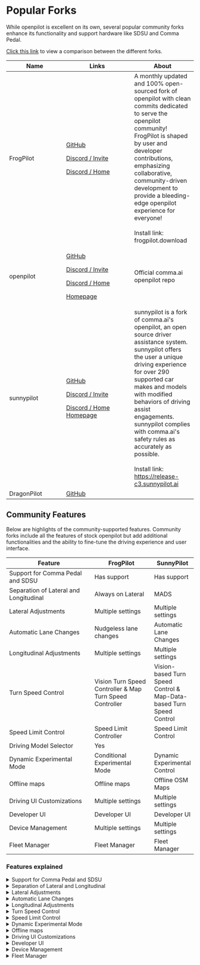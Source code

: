 # Popular Forks

While openpilot is excellent on its own, several popular community forks enhance its functionality and support hardware like SDSU and Comma Pedal.

[Click this link](https://bderkhan.com/comma-ai-openpilot/sunnypilot-features-and-updates/openpilot-vs-sunnypilot/) to view a comparison between the different forks.

<table><thead><tr><th width="137">Name</th><th width="167">Links</th><th>About</th></tr></thead><tbody><tr><td>FrogPilot</td><td><p><a href="https://github.com/FrogAi/FrogPilot">GitHub</a></p><p><a href="https://discord.gg/frogpilot">Discord / Invite</a></p><p><a href="https://discord.com/channels/1137853399715549214/">Discord / Home</a></p></td><td>A monthly updated and 100% open-sourced fork of openpilot with clean commits dedicated to serve the openpilot community! FrogPilot is shaped by user and developer contributions, emphasizing collaborative, community-driven development to provide a bleeding-edge openpilot experience for everyone!<br><br>Install link: frogpilot.download</td></tr><tr><td>openpilot</td><td><p><a href="https://github.com/commaai/openpilot">GitHub</a></p><p><a href="https://discord.comma.ai/">Discord / Invite</a></p><p><a href="https://discord.com/channels/469524606043160576/">Discord / Home</a></p><p><a href="https://comma.ai/openpilot">Homepage</a></p></td><td>Official comma.ai openpilot repo</td></tr><tr><td>sunnypilot</td><td><p><a href="https://github.com/sunnypilot/sunnypilot">GitHub</a></p><p><a href="https://discord.gg/sunnypilot">Discord / Invite</a></p><p><a href="https://discord.com/channels/880416502577266699">Discord / Home</a><br><a href="https://www.sunnypilot.ai/">Homepage</a></p></td><td>sunnypilot is a fork of comma.ai's openpilot, an open source driver assistance system. sunnypilot offers the user a unique driving experience for over 290 supported car makes and models with modified behaviors of driving assist engagements. sunnypilot complies with comma.ai's safety rules as accurately as possible. <br><br>Install link: <a href="https://release-c3.sunnypilot.ai">https://release-c3.sunnypilot.ai</a></td></tr><tr><td>DragonPilot</td><td><a href="https://github.com/dragonpilot-community/dragonpilot">GitHub</a></td><td></td></tr></tbody></table>

## Community Features

Below are highlights of the community-supported features. Community forks include all the features of stock openpilot but add additional functionalities and the ability to fine-tune the driving experience and user interface.

<table><thead><tr><th width="335">Feature</th><th width="202">FrogPilot</th><th>SunnyPilot</th></tr></thead><tbody><tr><td>Support for Comma Pedal and SDSU</td><td>Has support</td><td>Has support</td></tr><tr><td>Separation of Lateral and Longitudinal</td><td>Always on Lateral</td><td>MADS</td></tr><tr><td>Lateral Adjustments </td><td>Multiple settings</td><td>Multiple settings</td></tr><tr><td>Automatic Lane Changes</td><td>Nudgeless lane changes</td><td>Automatic Lane Changes</td></tr><tr><td>Longitudinal Adjustments</td><td>Multiple settings</td><td>Multiple settings</td></tr><tr><td>Turn Speed Control</td><td>Vision Turn Speed Controller &#x26; Map Turn Speed Controller</td><td>Vision-based Turn Speed Control &#x26; Map-Data-based Turn Speed Control</td></tr><tr><td>Speed Limit Control</td><td>Speed Limit Controller</td><td>Speed Limit Control</td></tr><tr><td>Driving Model Selector</td><td>Yes</td><td></td></tr><tr><td>Dynamic Experimental Mode</td><td>Conditional Experimental Mode</td><td>Dynamic Experimental Control</td></tr><tr><td>Offline maps</td><td>Offline maps</td><td>Offline OSM Maps</td></tr><tr><td>Driving UI Customizations</td><td>Multiple settings</td><td>Multiple settings</td></tr><tr><td>Developer UI</td><td>Developer UI</td><td>Developer UI</td></tr><tr><td>Device Management</td><td>Multiple settings</td><td>Multiple settings</td></tr><tr><td>Fleet Manager</td><td>Fleet Manager</td><td>Fleet Manager</td></tr></tbody></table>

### Features explained

<details>

<summary>Support for Comma Pedal and SDSU</summary>

**Overview**

This feature provides support for additional hardware such as the Comma Pedal and Smart DSU (Driver Support Unit), enhancing the system's capabilities for adaptive driving and providing more flexibility in controlling vehicle dynamics, particularly for Toyota vehicles.

**Key Features**

1. **Comma Pedal Support**:
   * **Throttle Control**: Allows for manual or automated throttle adjustments, providing smoother acceleration and deceleration. This feature is particularly useful for older vehicles that may not have built-in adaptive cruise control (ACC).
   * **Compatibility**: Supports a wide range of car models by integrating the Comma Pedal for enhanced driving control.
2. **Smart DSU (Driver Support Unit) Support**:
   * **ACC Control Integration**: The Smart DSU filters out specific messages from the stock DSU, allowing openpilot to take over longitudinal control (acceleration and braking) while retaining automatic emergency braking (AEB). This integration enables more reliable and responsive ACC behavior in Toyota vehicles.
   * **Maintaining AEB**: By using the Smart DSU, the AEB functionality remains active even when openpilot manages the ACC, ensuring enhanced safety features are not compromised.
   * **Improved ACC Performance**: Enables openpilot to manage ACC, providing smoother and safer driving experiences, especially in stop-and-go traffic situations.
   * **Compatibility with Toyota Vehicles**: Designed to work seamlessly with various Toyota models equipped with DSUs, ensuring optimal integration and performance.

**Benefits**

* **Improved Vehicle Control**: Utilizing the Comma Pedal provides better control over acceleration and deceleration, enhancing the driving experience and safety.
* **Enhanced ACC Performance**: With Smart DSU support, users benefit from improved ACC functionality, providing more precise and reliable speed and distance management.
* **Broad Compatibility**: Both forks support a wide range of vehicle models, making these enhancements accessible to a larger user base.

These features ensure that users can take full advantage of their vehicle's capabilities and the openpilot system, providing smoother control, better ACC performance, and enhanced overall driving experience.

</details>

<details>

<summary>Separation of Lateral and Longitudinal</summary>

**Overview**

This feature provides support the separation of lateral (steering) and longitudinal (acceleration and braking) control, enhancing customization and safety in vehicle management.

**Key Features**

1. **Independent Control Modes**:
   * **Lateral Control Only**: Manages steering while the vehicle's stock ACC handles acceleration and braking. This mode is useful for vehicles where openpilot does not yet support full longitudinal control.
   * **Longitudinal Control Only**: Manages acceleration and braking while the vehicle's native systems handle steering. This can be particularly useful in cases where the vehicle's native systems are more reliable for certain driving conditions.
2. **Always-On Lateral Control**:
   * **Continuous Steering**: Enables lateral control to remain active even when the driver is manually controlling acceleration and braking. This feature ensures consistent lane-keeping and steering assistance.
3. **User-Defined Control**:
   * **Customization**: Users can enable or disable either lateral or longitudinal control based on preferences and driving conditions. This flexibility allows for a more tailored driving experience.
4. **Adaptive Configurations**:
   * **Safety and Comfort**: Configurations can be adjusted to prioritize either safety or comfort, depending on the vehicle’s capabilities and user preferences.

**Benefits**

* **Improved Safety**: Precise management of each control type reduces risks and enhances vehicle safety.
* **Increased Flexibility**: Allows users to customize their driving experience by selecting the appropriate control mode.
* **Broader Compatibility**: Supports a wider range of vehicles, including those not fully integrated with both control types.

These features ensure users can leverage the full capabilities of the openpilot system, providing enhanced safety, flexibility, and compatibility.

</details>

<details>

<summary>Lateral Adjustments</summary>

**Overview**

Lateral Adjustments in openpilot refer to the control and customization of the vehicle's steering behavior. These adjustments are crucial for ensuring the vehicle stays centered in its lane and handles curves and turns smoothly. FrogPilot, SunnyPilot, and DragonPilot all offer extensive options for fine-tuning lateral control.

**Key Features**

1. **Always-On Lateral Control**:
   * **Continuous Steering**: Enables the system to maintain lateral control even when the driver is manually controlling acceleration and braking. This ensures consistent lane-keeping and steering assistance. (FP, SP, DP)
   * For more details, refer to the "Separation of Lateral and Longitudinal Control" section.
2. **Nudgeless Lane Changes**:
   * **Lane Detection**: Allows for lane changes without the need for a steering nudge, relying instead on lane detection to ensure safe transitions. This feature enhances the ease and safety of lane changes. (FP, DP)
3. **Dynamic Lane Profiles**:
   * **Auto Lane Switching**: Automatically switches between laneful and laneless modes based on lane recognition confidence. This provides optimal lane-keeping performance in varying road conditions. (SP, DP)
4. **Custom Steering Ratios**:
   * **Fine-Tuning Steering Response**: Allows users to adjust the vehicle's steering ratio to achieve the desired responsiveness and handling characteristics. This is particularly useful for optimizing performance in different driving scenarios. (FP, DP)
5. **Pause Lateral on Brake**:
   * **Conditional Lateral Control**: Temporarily disables lateral control when the brake pedal is pressed, resuming it upon release. This feature ensures safety and driver control during braking. (FP, DP)
   * For more details, refer to the "Separation of Lateral and Longitudinal Control" section.
6. **Lateral Metrics Visualization**:
   * **Real-Time Metrics**: Displays metrics such as steering angle, torque, and lane position on the driving UI. This helps users monitor and understand the vehicle’s lateral control performance. (FP, SP, DP)
   * For more details, refer to the "Developer UI" section.
7. **Precise Turn Handling**:
   * **Turn Desires**: Uses advanced algorithms to manage the vehicle’s speed and steering angle for precise handling of turns, ensuring smooth and accurate navigation through curves. (FP, DP)
8. **Customizable Path Widths and Colors**:
   * **Visual Customization**: Allows users to adjust the width and color of lane lines and path edges on the driving UI, enhancing visibility and personal preference. (FP, DP)
   * For more details, refer to the "Driving UI Customizations" section.

**Benefits**

* **Enhanced Safety**: Precise control over the vehicle’s steering behavior reduces the risk of lane departure and improves overall driving safety. (FP, SP, DP)
* **Improved Comfort**: Smooth and accurate steering adjustments provide a more comfortable driving experience, especially on winding roads and during lane changes. (FP, SP, DP)
* **Customization**: Extensive customization options allow users to tailor the vehicle’s lateral control to their specific driving style and preferences. (FP, SP, DP)

These features ensure that users benefit from a robust and flexible lateral control system, providing enhanced safety, comfort, and customization in their driving experience.

</details>

<details>

<summary>Automatic Lane Changes</summary>

**Overview**

Support for automatic lane changes, enhancing the driving experience by enabling smoother and safer lane transitions.

**Key Features**

1. **Automatic Lane Change Activation**:
   * **Turn Signal**: Initiate lane changes by engaging the turn signal. The system checks for obstacles and initiates the lane change when safe.
   * **Steering Nudge**: Some implementations may require a slight nudge on the steering wheel to confirm the lane change. This feature ensures that the driver is aware and consenting to the maneuver.
2. **Obstacle Prevention**:
   * **Blind Spot Monitoring (BSM)**: Integrates with the vehicle's blind spot monitoring system to prevent lane changes when obstacles are detected in the adjacent lane, enhancing safety.
3. **Customizable Timer**:
   * **Lane Change Delay**: Users can set a timer to delay the automatic lane change operation once the turn signal is activated. This allows for more control and customization of the lane change process.&#x20;

**Benefits**

* **Enhanced Safety**: The integration of blind spot monitoring ensures that lane changes are only initiated when it is safe to do so, reducing the risk of collisions.&#x20;
* **Improved Convenience**: Automatic lane changes make highway driving more comfortable by reducing the need for manual steering inputs, allowing the driver to focus more on monitoring traffic conditions.
* **Customizable Experience**: The ability to set a delay timer and use steering nudges provides users with options to tailor the lane change behavior to their preferences.

These features ensure a safer and more comfortable driving experience, leveraging advanced automation to manage lane changes effectively.

</details>

<details>

<summary>Longitudinal Adjustments</summary>

**Overview**

Longitudinal Adjustments refer to the enhancements and additional features beyond the stock openpilot's capabilities for managing acceleration and braking. These adjustments are crucial for maintaining safe following distances, optimizing speed control, and ensuring smooth driving dynamics.

**Key Features**

1. **Following Distance Profiles**:
   * **Customizable Following Distance**: Allows users to set different following distance profiles (e.g., long, normal, short) to adjust the gap between their vehicle and the lead vehicle.
   * **Dynamic Adjustment**: Automatically adjusts the following distance based on traffic conditions and driving speed.
2. **Acceleration Profiles**:
   * **Mode Selection**: Offers different acceleration modes (e.g., Eco, Normal, Sport) to match the driver's preference for fuel efficiency or performance.
   * **Smooth Transition**: Ensures smooth acceleration and deceleration transitions to improve passenger comfort and vehicle stability.
3. **Map-based Longitudinal Control**:
   * **Speed Limit Adjustments**: Utilizes map data to adjust the vehicle's speed based on the detected speed limits of the road.
   * **Curvature Management**: Slows down the vehicle when approaching curves or turns based on map data to ensure safe handling.
4. **User-Defined Speed Limits**:
   * **Custom Speed Settings**: Allows users to set custom speed limits for different driving conditions, ensuring that the vehicle adheres to user-defined speed preferences.
5. **Manual Override**:
   * **Gas Pedal Access**: Enables the driver to manually control acceleration by pressing the gas pedal while the system is engaged, providing more control over the vehicle's speed when necessary.
   * **Brake Pedal Override**: Temporarily disables the system’s control when the brake pedal is pressed, resuming control upon release.
6. **Alerts and Notifications**:
   * **Lead Car Alerts**: Notifies the driver when the lead car starts moving after a stop, helping to reduce reaction time and improve traffic flow.
   * **Turn Speed Alerts**: Warns the driver if the system detects a speed that exceeds safe limits for upcoming turns.

**Benefits**

* **Enhanced Safety**: Maintains safe following distances and adapts to traffic conditions, reducing the risk of collisions.
* **Improved Comfort**: Smooth acceleration and deceleration provide a more comfortable ride for passengers.
* **Fuel Efficiency**: Customizable acceleration profiles can help optimize fuel consumption based on driving preferences.
* **Driver Control**: Manual override options allow the driver to take control when needed, enhancing flexibility and safety.

These features ensure that users benefit from a robust and flexible longitudinal control system, providing enhanced safety, comfort, and customization in their driving experience.

</details>

<details>

<summary>Turn Speed Control</summary>

**Overview**

Turn Speed Control enhances safety and comfort by automatically adjusting the vehicle's speed based on road conditions, particularly when approaching curves or turns.

**Key Features**

1. **Vision-based Turn Speed Control**:
   * **Vision Path Predictions**: Utilizes camera data to predict the appropriate speed for navigating through turns. This ensures that the vehicle slows down for curves based on real-time visual information.
2. **Map-Data-based Turn Speed Control:**
   * **Map Curvature Data**: Uses pre-downloaded map data to determine the curvature of upcoming roads and adjusts the vehicle's speed accordingly. This method provides additional context to ensure safe speed limits are adhered to during turns. (FP, SP)
3. **Integration with Longitudinal Control**:
   * **Smooth Speed Adjustments**: Both vision and map-based turn speed control methods are integrated with the vehicle’s longitudinal control system, allowing for seamless speed adjustments without driver intervention. (FP, SP)

**Benefits**

* **Enhanced Safety**: Automatically adjusting speed based on road curvature reduces the risk of accidents caused by excessive speed in turns.
* **Improved Comfort**: Provides a smoother driving experience by ensuring consistent and appropriate speed adjustments during turns.
* **Increased Accuracy**: The combination of vision-based and map-based data ensures accurate and reliable speed control, adapting to both real-time conditions and pre-known road information.

These features enhance the overall driving experience by combining real-time vision data with pre-existing map information to provide safe and efficient speed adjustments when navigating turns.

</details>

<details>

<summary>Speed Limit Control</summary>

**Overview**

Speed Limit Control feature automatically adjusts the vehicle's speed to comply with speed limits detected through various methods. This enhances driving safety and helps drivers adhere to legal speed limits.

**Key Features**

1. **Vision-based Speed Limit Control**:
   * **Speed Limit Signs Detection**: Utilizes the vehicle’s camera system to detect and read speed limit signs. This information is then used to adjust the vehicle’s speed accordingly.
2. **Map-based Speed Limit Control**:
   * **OpenStreetMap Data**: Uses pre-downloaded map data from OpenStreetMap to determine speed limits on various road segments. This is particularly useful in areas where speed limit signs may be sparse or absent.
3. **User-Defined Speed Offset**:
   * **Speed Limit Offset**: Allows drivers to set a speed offset (e.g., 5 mph over the speed limit) to accommodate personal driving preferences while still adhering to safety regulations.
4. **Hybrid Approach**:
   * **Combined Vision and Map Data**: Integrates both vision-based and map-based data to provide the most accurate and reliable speed limit control. This ensures that the system can adapt to real-time changes in speed limits as well as predefined speed limits from map data.

**Benefits**

* **Enhanced Safety**: Automatically adjusting speed to comply with speed limits reduces the risk of speeding violations and enhances overall road safety.
* **Driver Convenience**: Reduces the cognitive load on the driver by automating speed adjustments, allowing them to focus more on the road and less on speed monitoring.
* **Accurate Speed Compliance**: The combination of vision and map data ensures that the vehicle adheres to the most accurate and current speed limits, even in the absence of visible signs.

These features ensure that users benefit from a robust and reliable Speed Limit Control system, providing enhanced safety, convenience, and compliance with traffic laws.

</details>

<details>

<summary>Dynamic Experimental Mode</summary>

**Overview**

Dynamic Experimental Mode in openpilot forks like FrogPilot and SunnyPilot enables the system to intelligently switch between experimental and default driving modes based on specific driving conditions. This feature optimizes the driving experience by applying the most suitable mode for different scenarios.

**Key Features**

1. **Automatic Mode Switching**:
   * **Conditional Activation**: Automatically activates Experimental Mode under several conditions such as approaching intersections, turns, slower vehicles, or specific road features like curves and stop signs.
   * **Optimal Driving Experience**: Maintains Default Mode for highway driving to ensure smooth and efficient performance, while Experimental Mode handles more complex urban driving tasks.
2. **Enhanced Urban Driving**:
   * **Stop Sign and Traffic Light Handling**: Slows down and stops at stop signs and traffic lights, ensuring safer navigation in city environments.
   * **Tight Turn Management**: Uses Experimental Mode to handle tight turns and sharp curves more effectively.
3. **Dynamic Adjustments**:
   * **Adaptive Speed Control**: Adjusts the vehicle's speed dynamically based on detected road conditions, such as reducing speed for tight turns or intersections.
   * **Smooth Transition**: Seamlessly switches between Experimental and Default modes without driver intervention, ensuring a fluid driving experience.

**Benefits**

* **Enhanced Safety**: Improves safety by applying the most suitable driving mode for different scenarios, particularly in complex urban environments.
* **Improved Comfort**: Provides a smoother driving experience by dynamically adjusting speed and handling based on real-time conditions.
* **Increased Efficiency**: Optimizes performance by using Default Mode for highway driving and Experimental Mode for city driving, ensuring the best of both worlds.

These features ensure a safer, more comfortable, and efficient driving experience by intelligently adapting to various driving conditions.

</details>

<details>

<summary>Offline maps</summary>

**Overview**

Both forks of openpilot include comprehensive offline maps features designed to enhance the navigation and driving experience without requiring continuous internet connectivity. Utilizing OpenStreetMap (OSM) data, these features allow users to download map data locally and leverage various functionalities based on the offline maps.

**Key Features**

1. **Offline Navigation**: Users can download map data from OpenStreetMap, enabling navigation without an internet connection. (FP, SP)
2. **Speed Limit Control**: The downloaded map data allows the system to adjust the vehicle's speed according to the speed limits embedded within the OSM data. (FP, SP)
3. **Road Name Display**: Road names are displayed directly from the offline maps, providing users with essential information during their drive. (FP)
4. **Regular Updates**: The systems receive frequent updates to ensure that the offline maps feature remains current and reliable, benefiting from community contributions and continuous improvement. (FP)
5. **Enhanced Driving Assist**: Integrates vision-based turn speed control and speed limit adjustments based on offline map data to enhance driving safety and convenience. (SP)
6. **Automated Speed Adjustments**: Utilizes offline data to automatically adjust the vehicle's speed, ensuring compliance with local speed limits and improving overall driving safety. (FP, SP)

These features ensure that users have access to reliable and efficient navigation, significantly enhancing the autonomous driving experience even in offline scenarios.

</details>

<details>

<summary>Driving UI Customizations</summary>



#### Driving UI Customizations

**Overview**

Both FrogPilot and SunnyPilot forks of openpilot offer extensive driving UI customizations, allowing users to tailor the display to suit their preferences and needs. These customizations enhance the driving experience by providing relevant information in a user-friendly manner.

**Key Features**

1. **Visual Enhancements**:
   * **Lane Path Colors**: Customize lane path colors to display real-time lane models and engagement status, with options to indicate different modes like laneful, laneless, and experimental.
   * **Compass and FPS Counter**: Add a compass that rotates according to the driving direction and an FPS counter to monitor system performance. (FP)
   * **Custom Map Styles**: Integrate 3D buildings and full-screen maps for a more expansive and detailed navigation view.
2. **Dynamic Information Display**:
   * **Vehicle Metrics**: Display various metrics such as distance, speed, and following distance to the lead vehicle. These can be toggled to show CPU and GPU monitoring or RAM and storage usage.
   * **Blind Spot Monitoring**: Visualize blind spot warnings and other critical alerts directly on the driving screen.
3. **Interactive Elements**:
   * **Tap-to-Toggle**: Enable interactive elements where users can tap on specific UI components to toggle between different metrics or display modes, such as switching between CPU and GPU usage or RAM and storage monitoring. (FP)
   * **Customizable Paths**: Adjust the width and color of lane lines, path edges, and road UI elements based on specific driving statuses like navigation, lateral control, or experimental mode. (FP)
4. **Alerts and Notifications**:
   * **Event Markers**: Mark significant events such as lane changes, obstacle detection, and speed adjustments. Custom alerts can be set for various driving conditions and statuses.
   * **Turn Signal and Brake Indicators**: Show when turn signals are active or when the vehicle is braking, providing clear visual cues for the driver.
5. **Personalization Options**:
   * **Themes and Sounds**: Customize the UI with various themes (e.g., Tesla theme, holiday themes) and sound effects. Users can request additional themes through community channels. (FP)
   * **Steering Wheel Icons**: Customize steering wheel icons to match user preferences or specific themes. (FP)

**Benefits**

* **Enhanced User Experience**: Tailoring the UI to individual preferences enhances the overall driving experience, making it more intuitive and enjoyable.
* **Improved Safety**: Customizable visual alerts and indicators help drivers stay aware of their vehicle’s status and surroundings, contributing to safer driving.
* **Efficient Monitoring**: Real-time metrics and dynamic information displays allow for better monitoring and quick adjustments, aiding in smoother and more responsive driving.
* **Personal Touch**: The ability to personalize the driving UI with themes, sounds, and interactive elements adds a unique and engaging aspect to the openpilot experience. (FP, SP)

These features ensure a more personalized, informative, and enjoyable driving experience by allowing extensive customization of the driving UI.

</details>

<details>

<summary>Developer UI</summary>

**Overview**

The Developer UI in openpilot provides real-time metrics and detailed insights into the vehicle’s autonomous driving system. It is designed to assist developers in monitoring, debugging, and enhancing the performance of the openpilot software.

**Key Features**

1. **Real-time Metrics Display**:
   * **Vehicle State**: Shows current speed, steering angle, throttle position, and brake status.
   * **System Performance**: Provides data on CPU usage, memory consumption, and system temperature, ensuring that developers can monitor the health and performance of the device running openpilot.
2. **Driving Model Metrics**:
   * **Lane Detection**: Visualizes the lane lines detected by the system, including confidence levels and lane curvature.
   * **Path Planning**: Displays the planned path for the vehicle, helping developers understand how the driving model is making decisions.
3. **Sensor Data Visualization**:
   * **Camera Feeds**: Live video feed from the vehicle’s cameras, showing what the vehicle "sees" in real-time.
   * **Sensor Readings**: Data from other sensors, such as radar and ultrasonic sensors, providing a comprehensive view of the vehicle’s environment.
4. **Event Logging and Alerts**:
   * **Event Markers**: Marks significant events such as lane changes, obstacle detection, and speed adjustments, allowing developers to review and analyze these occurrences.
   * **Error Notifications**: Alerts developers to any errors or anomalies detected by the system, facilitating quick identification and troubleshooting of issues.
5. **Customizable UI Elements**:
   * **User Preferences**: Developers can customize the UI to display specific metrics and data points that are most relevant to their work.
   * **Debugging Tools**: Offers tools for in-depth analysis and debugging, such as log file access and system diagnostics.

**Benefits**

* **Enhanced Monitoring**: Provides detailed, real-time insights into the autonomous driving system, enabling developers to monitor and optimize performance effectively.
* **Improved Debugging**: Facilitates the identification and resolution of issues, ensuring that the system operates smoothly and reliably.
* **Comprehensive Data Access**: Offers a holistic view of the vehicle’s state and environment, aiding in the development and refinement of driving models and algorithms.
* **Customization**: Allows developers to tailor the UI to their specific needs, improving workflow efficiency and effectiveness.

These features make the Developer UI an essential tool for developers working on openpilot, providing the necessary insights and tools to enhance the performance and reliability of the autonomous driving system.

</details>

<details>

<summary>Device Management</summary>

**Overview**

Both FrogPilot and SunnyPilot forks of openpilot provide comprehensive device management features, allowing users to maintain, customize, and optimize the performance of their openpilot hardware. These features enhance the usability and reliability of the device, ensuring it operates efficiently under various conditions.

**Key Features**

1. **Screen and Display Management**:
   * **Adjustable Screen Brightness**: Users can manually set screen brightness levels for both onroad and offroad states to improve visibility and reduce glare. (FP, SP)
   * **Screen Timeout**: Configurable screen timeout settings to automatically dim or turn off the display after a specified period of inactivity, preserving screen life and reducing power consumption. (FP, SP)
2. **Power Management**:
   * **Battery Level Thresholds**: Set thresholds for the car battery’s voltage to automatically shut down the device if the battery falls below a certain level, preventing battery drain. (FP, SP)
   * **Automatic Shutdown Timer**: Device can be set to shut down automatically after a specified duration when the car is turned off, ensuring the device does not remain on unnecessarily. (FP, SP)
3. **Data Management**:
   * **Data Logging and Upload Control**: Options to disable logging and uploading of data when onroad, helping to manage data usage and protect privacy.
   * **Backup and Restore**: Backup and restore device settings, configurations, and previous versions of the software, ensuring that users can quickly recover from any issues or revert to preferred settings.&#x20;
4. **Firmware and Software Updates**:
   * **Panda Firmware Updates**: Users can flash the Panda firmware directly from the device management menu, keeping the hardware up to date with the latest improvements and fixes.
   * **Software Maintenance**: Manage software updates, including automatic updates and the ability to download and install specific versions as needed.
5. **Operational Modes**:
   * **Offline Mode**: Enables the device to operate offline indefinitely, ensuring functionality even without an active internet connection.
   * **Standby Mode**: Configurable standby mode that wakes the screen or activates certain functions between engagement states or when important alerts are triggered.
6. **Customization and Advanced Settings**:
   * **Custom Toggles**: Advanced settings and toggles for fine-tuning various aspects of the device’s operation, such as enabling experimental features or adjusting performance parameters.
   * **Theming and Personalization**: Options to customize the device’s interface with themes and personalized settings to enhance the user experience. (FP)

**Benefits**

* **Enhanced Usability**: Provides users with extensive control over their device’s operation, allowing for a more tailored and user-friendly experience.
* **Improved Power Efficiency**: Power management features ensure that the device does not drain the car battery, preserving battery life and preventing potential issues.
* **Data Control and Privacy**: Allows users to manage data logging and uploads, protecting their privacy and managing data usage effectively.
* **Reliable Performance**: Regular updates and backup features ensure that the device remains up-to-date and can recover quickly from any issues.

These features ensure that users can maintain their openpilot device effectively, providing a reliable, customizable, and user-friendly experience.

</details>

<details>

<summary>Fleet Manager</summary>

**Overview**

The Fleet Manager feature is designed to provide comprehensive management tools for monitoring and maintaining multiple vehicles equipped with openpilot systems. This feature is especially useful for fleet operators and developers who need to oversee and optimize the performance of several vehicles.

**Key Features**

1. **Dashcam Footage and Screen Recordings**:
   * **Real-time and Archived Access**: View and download dashcam footage and screen recordings from each vehicle. This is useful for reviewing incidents, training purposes, and ensuring compliance with driving policies.
2. **Error Logs and Diagnostics**:
   * **Detailed Logs**: Access and review error logs from each vehicle to identify and troubleshoot issues quickly. This helps maintain the fleet’s reliability and performance.
   * **System Health Monitoring**: Continuous monitoring of system health metrics like CPU usage, memory consumption, and sensor status to preemptively address potential issues.
3. **Location Tracking and Telemetry**:
   * **GPS Tracking**: Real-time tracking of each vehicle’s location, speed, and route history. This is crucial for logistics, route optimization, and ensuring that vehicles are being used efficiently.
   * **Telemetry Data**: Comprehensive telemetry data including acceleration, braking, and steering inputs to analyze driving behavior and vehicle performance.
4. **Remote Configuration and Updates**:
   * **Software Updates**: Push software updates and configurations to multiple vehicles simultaneously, ensuring that all systems are up-to-date with the latest features and security patches.
   * **Remote Settings Adjustments**: Adjust settings and configurations remotely to optimize performance or comply with regulatory changes without needing to access each vehicle physically.
5. **Fleet Analytics and Reporting**:
   * **Performance Reports**: Generate detailed reports on vehicle performance, usage patterns, and maintenance needs. These reports help in making informed decisions about fleet management and optimization.
   * **Driver Behavior Analysis**: Analyze driver behavior using data on speed, acceleration, and braking to provide feedback and improve driving safety and efficiency.

**Benefits**

* **Enhanced Monitoring**: Provides real-time visibility into the status and performance of each vehicle in the fleet, allowing for proactive maintenance and issue resolution.
* **Improved Efficiency**: Enables remote updates and configuration changes, reducing the downtime and logistical challenges associated with managing a large fleet.
* **Increased Safety**: Continuous monitoring and detailed analytics help identify risky driving behaviors and vehicle issues, improving overall fleet safety.
* **Cost Savings**: By optimizing routes, maintenance schedules, and driving behavior, fleet managers can reduce operational costs and extend the lifespan of their vehicles.

These features ensure that fleet operators can manage their vehicles effectively, providing enhanced safety, efficiency, and performance across the entire fleet.

</details>
